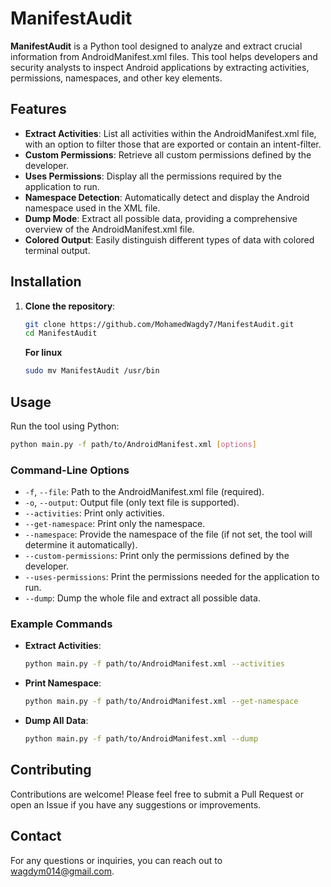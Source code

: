 # ManifestAudit

**ManifestAudit** is a Python tool designed to analyze and extract crucial information from AndroidManifest.xml files. This tool helps developers and security analysts to inspect Android applications by extracting activities, permissions, namespaces, and other key elements.

## Features

- **Extract Activities**: List all activities within the AndroidManifest.xml file, with an option to filter those that are exported or contain an intent-filter.
- **Custom Permissions**: Retrieve all custom permissions defined by the developer.
- **Uses Permissions**: Display all the permissions required by the application to run.
- **Namespace Detection**: Automatically detect and display the Android namespace used in the XML file.
- **Dump Mode**: Extract all possible data, providing a comprehensive overview of the AndroidManifest.xml file.
- **Colored Output**: Easily distinguish different types of data with colored terminal output.

## Installation

1. **Clone the repository**:

   ```bash
   git clone https://github.com/MohamedWagdy7/ManifestAudit.git
   cd ManifestAudit
   ```

   **For linux**

   ```bash
   sudo mv ManifestAudit /usr/bin
   ```

## Usage

Run the tool using Python:

```bash
python main.py -f path/to/AndroidManifest.xml [options]
```

### Command-Line Options

- `-f`, `--file`: Path to the AndroidManifest.xml file (required).
- `-o`, `--output`: Output file (only text file is supported).
- `--activities`: Print only activities.
- `--get-namespace`: Print only the namespace.
- `--namespace`: Provide the namespace of the file (if not set, the tool will determine it automatically).
- `--custom-permissions`: Print only the permissions defined by the developer.
- `--uses-permissions`: Print the permissions needed for the application to run.
- `--dump`: Dump the whole file and extract all possible data.

### Example Commands

- **Extract Activities**:

  ```bash
  python main.py -f path/to/AndroidManifest.xml --activities
  ```

- **Print Namespace**:

  ```bash
  python main.py -f path/to/AndroidManifest.xml --get-namespace
  ```

- **Dump All Data**:

  ```bash
  python main.py -f path/to/AndroidManifest.xml --dump
  ```

## Contributing

Contributions are welcome! Please feel free to submit a Pull Request or open an Issue if you have any suggestions or improvements.

## Contact

For any questions or inquiries, you can reach out to [wagdym014@gmail.com](mailto:wagdym014@gmail.com).
